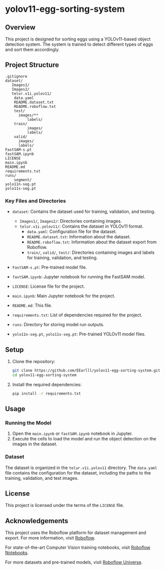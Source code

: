 # yolov11-egg-sorting-system

## Overview
This project is designed for sorting eggs using a YOLOv11-based object detection system. The system is trained to detect different types of eggs and sort them accordingly.

## Project Structure
```
.gitignore
dataset/
   Images1/
   Images2/
   telur.v1i.yolov11/
	data.yaml
	README.dataset.txt
	README.roboflow.txt
	test/
	  images/**
          labels/
	train/
          images/
          labels/
	valid/
	  images/
	  labels/
FastSAM-s.pt
fastSAM.ipynb
LICENSE
main.ipynb
README.md
requirements.txt
runs/
    segment/
yolo11n-seg.pt
yolo11s-seg.pt
```

### Key Files and Directories

- `dataset`: Contains the dataset used for training, validation, and testing.
  - `Images1/`, `Images2/`: Directories containing images.
  - `telur.v1i.yolov11/`: Contains the dataset in YOLOv11 format.
	- `data.yaml`: Configuration file for the dataset.
	- `README.dataset.txt`: Information about the dataset.
	- `README.roboflow.txt`: Information about the dataset export from Roboflow.
	- `train/`, `valid/`, `test/`: Directories containing images and labels for training, validation, and testing.

- `FastSAM-s.pt`: Pre-trained model file.
- `fastSAM.ipynb`: Jupyter notebook for running the FastSAM model.
- `LICENSE`: License file for the project.
- `main.ipynb`: Main Jupyter notebook for the project.
- `README.md`: This file.
- `requirements.txt`: List of dependencies required for the project.
- `runs`: Directory for storing model run outputs.
- `yolo11n-seg.pt`, `yolo11s-seg.pt`: Pre-trained YOLOv11 model files.

## Setup

1. Clone the repository:
	```sh
	git clone https://github.com/EEarlll/yolov11-egg-sorting-system.git
	cd yolov11-egg-sorting-system
	```

2. Install the required dependencies:
	```sh
	pip install -r requirements.txt
	```

## Usage

### Running the Model

1. Open the `main.ipynb` or `fastSAM.ipynb` notebook in Jupyter.
2. Execute the cells to load the model and run the object detection on the images in the dataset.

### Dataset

The dataset is organized in the `telur.v1i.yolov11` directory. The `data.yaml` file contains the configuration for the dataset, including the paths to the training, validation, and test images.

## License

This project is licensed under the terms of the `LICENSE` file.

## Acknowledgements

This project uses the Roboflow platform for dataset management and export. For more information, visit [Roboflow](https://roboflow.com).

For state-of-the-art Computer Vision training notebooks, visit [Roboflow Notebooks](https://github.com/roboflow/notebooks).

For more datasets and pre-trained models, visit [Roboflow Universe](https://universe.roboflow.com).
